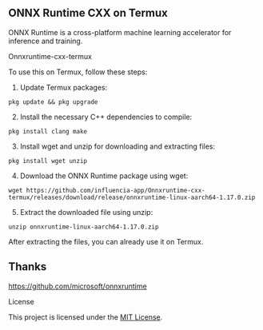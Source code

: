 ## ONNX Runtime CXX on Termux

ONNX Runtime is a cross-platform machine learning accelerator for inference and training.

Onnxruntime-cxx-termux

To use this on Termux, follow these steps:

1. Update Termux packages:
```
pkg update && pkg upgrade
```

2. Install the necessary C++ dependencies to compile:
```
pkg install clang make
```

3. Install wget and unzip for downloading and extracting files:
```
pkg install wget unzip
```

4. Download the ONNX Runtime package using wget:
```
wget https://github.com/influencia-app/Onnxruntime-cxx-termux/releases/download/release/onnxruntime-linux-aarch64-1.17.0.zip
```

5. Extract the downloaded file using unzip:
```
unzip onnxruntime-linux-aarch64-1.17.0.zip
```

After extracting the files, you can already use it on Termux.

## Thanks 
https://github.com/microsoft/onnxruntime

License

This project is licensed under the [MIT License](LICENSE).
